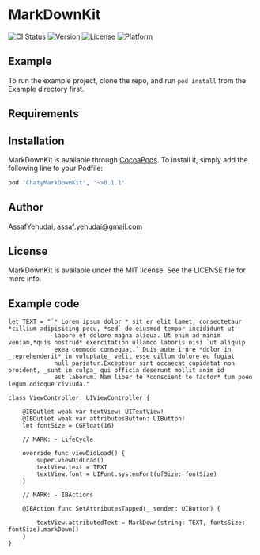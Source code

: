 # MarkDownKit

[![CI Status](http://img.shields.io/travis/AssafYehudai/MarkDownKit.svg?style=flat)](https://travis-ci.org/AssafYehudai/MarkDownKit)
[![Version](https://img.shields.io/cocoapods/v/MarkDownKit.svg?style=flat)](http://cocoapods.org/pods/MarkDownKit)
[![License](https://img.shields.io/cocoapods/l/MarkDownKit.svg?style=flat)](http://cocoapods.org/pods/MarkDownKit)
[![Platform](https://img.shields.io/cocoapods/p/MarkDownKit.svg?style=flat)](http://cocoapods.org/pods/MarkDownKit)

## Example

To run the example project, clone the repo, and run `pod install` from the Example directory first.

## Requirements

## Installation

MarkDownKit is available through [CocoaPods](http://cocoapods.org). To install
it, simply add the following line to your Podfile:

```ruby
pod 'ChatyMarkDownKit', '~>0.1.1'
```

## Author

AssafYehudai, assaf.yehudai@gmail.com

## License

MarkDownKit is available under the MIT license. See the LICENSE file for more info.

## Example code 
```
let TEXT = "`*_Lorem ipsum dolor_* sit er elit lamet, consectetaur *cillium adipisicing pecu, *sed` do eiusmod tempor incididunt ut
             labore et dolore magna aliqua. Ut enim ad minim veniam,*quis nostrud* exercitation ullamco laboris nisi `ut aliquip
             exea commodo consequat.` Duis aute irure *dolor in _reprehenderit* in voluptate_ velit esse cillum dolore eu fugiat
             null pariatur.Excepteur sint occaecat cupidatat non proident, _sunt in culpa_ qui officia deserunt mollit anim id
             est laborum. Nam liber te *conscient to factor* tum poen legum odioque civiuda."

class ViewController: UIViewController {

    @IBOutlet weak var textView: UITextView!
    @IBOutlet weak var attributesButton: UIButton!
    let fontSize = CGFloat(16)

    // MARK: - LifeCycle

    override func viewDidLoad() {
        super.viewDidLoad()
        textView.text = TEXT
        textView.font = UIFont.systemFont(ofSize: fontSize)
    }

    // MARK: - IBActions

    @IBAction func SetAttributesTapped(_ sender: UIButton) {

        textView.attributedText = MarkDown(string: TEXT, fontsSize: fontSize).markDown()
    }
}
```
